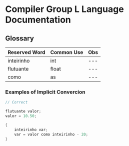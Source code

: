 # Compiler Group L Language Documentation 

## Glossary

| Reserved Word | Common Use | Obs |
|--- |--- |--- |
| inteirinho | int | --- |
| flutuante | float | --- |
| como | as | --- |


### Examples of Implicit Convercion

```cpp
// Correct

flutuante valor;
valor = 10.50;

{
	inteirinho var;
	var = valor como inteirinho - 20;
}

```